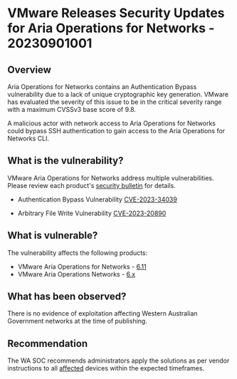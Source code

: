 # VMware Releases Security Updates for Aria Operations for Networks - 20230901001

## Overview

Aria Operations for Networks contains an Authentication Bypass vulnerability due to a lack of unique cryptographic key generation. VMware has evaluated the severity of this issue to be in the critical severity range with a maximum CVSSv3 base score of 9.8.

A malicious actor with network access to Aria Operations for Networks could bypass SSH authentication to gain access to the Aria Operations for Networks CLI.

## What is the vulnerability?

VMware Aria Operations for Networks address multiple vulnerabilities. Please review each product's [security bulletin](https://www.vmware.com/security/advisories/VMSA-2023-0018.html#) for details.

- Authentication Bypass Vulnerability [CVE-2023-34039](https://nvd.nist.gov/vuln/detail/CVE-2023-34039) 

- Arbitrary File Write Vulnerability [CVE-2023-20890](https://nvd.nist.gov/vuln/detail/CVE-2023-20890)


## What is vulnerable?

The vulnerability affects the following products:

- VMware Aria Operations for Networks - [6.11](https://customerconnect.vmware.com/en/downloads/info/slug/infrastructure_operations_management/vmware_aria_operations_for_networks/6_x)
- VMware Aria Operations Networks - [6.x](https://kb.vmware.com/s/article/94152)

## What has been observed?

There is no evidence of exploitation affecting Western Australian Government networks at the time of publishing.

## Recommendation

The WA SOC recommends administrators apply the solutions as per vendor instructions to all [affected](https://www.vmware.com/security/advisories/VMSA-2023-0018.html#) devices within the expected timeframes.
